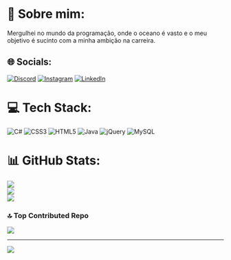 # 💫 Sobre mim:
Mergulhei no mundo da programação, onde o oceano é vasto e o meu objetivo é sucinto com a minha ambição na carreira.


## 🌐 Socials:
[![Discord](https://img.shields.io/badge/Discord-%237289DA.svg?logo=discord&logoColor=white)](https://discord.gg/Kalebe#8473) [![Instagram](https://img.shields.io/badge/Instagram-%23E4405F.svg?logo=Instagram&logoColor=white)](https://instagram.com/biiinh0) [![LinkedIn](https://img.shields.io/badge/LinkedIn-%230077B5.svg?logo=linkedin&logoColor=white)](https://www.linkedin.com/in/joao-kalebe-junior/) 

# 💻 Tech Stack:
![C#](https://img.shields.io/badge/c%23-%23239120.svg?style=for-the-badge&logo=csharp&logoColor=white) ![CSS3](https://img.shields.io/badge/css3-%231572B6.svg?style=for-the-badge&logo=css3&logoColor=white) ![HTML5](https://img.shields.io/badge/html5-%23E34F26.svg?style=for-the-badge&logo=html5&logoColor=white) ![Java](https://img.shields.io/badge/java-%23ED8B00.svg?style=for-the-badge&logo=openjdk&logoColor=white) ![jQuery](https://img.shields.io/badge/jquery-%230769AD.svg?style=for-the-badge&logo=jquery&logoColor=white) ![MySQL](https://img.shields.io/badge/mysql-%2300000f.svg?style=for-the-badge&logo=mysql&logoColor=white)
# 📊 GitHub Stats:
![](https://github-readme-stats.vercel.app/api?username=joaokalebej&theme=radical&hide_border=false&include_all_commits=true&count_private=true)<br/>
![](https://github-readme-streak-stats.herokuapp.com/?user=joaokalebej&theme=radical&hide_border=false)<br/>
![](https://github-readme-stats.vercel.app/api/top-langs/?username=joaokalebej&theme=radical&hide_border=false&include_all_commits=true&count_private=true&layout=compact)

### 🔝 Top Contributed Repo
![](https://github-contributor-stats.vercel.app/api?username=joaokalebej&limit=5&theme=dark&combine_all_yearly_contributions=true)

---
[![](https://visitcount.itsvg.in/api?id=joaokalebej&icon=0&color=0)](https://visitcount.itsvg.in)

<!-- Proudly created with GPRM ( https://gprm.itsvg.in ) -->
